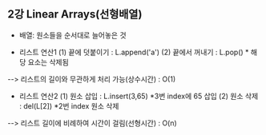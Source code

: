 ## 2강 Linear Arrays(선형배열)

- 배열: 원소들을 순서대로 늘어놓은 것

- 리스트 연산1
(1) 끝에 덧붙이기 : L.append('a')
(2) 끝에서 꺼내기 : L.pop() * 해당 요소는 삭제됨

--> 리스트의 길이와 무관하게 처리 가능(상수시간) : O(1)

- 리스트 연산2
(1) 원소 삽입 : L.insert(3,65) *3번 index에 65 삽입
(2) 원소 삭제 : del(L[2]) *2번 index 원소 삭제

--> 리스트 길이에 비례하여 시간이 걸림(선형시간) : O(n)


